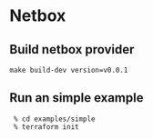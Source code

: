 # Netbox


## Build netbox provider
```shell script
make build-dev version=v0.0.1 
```

## Run an simple example
```shell script
 % cd examples/simple
 % terraform init

```

##